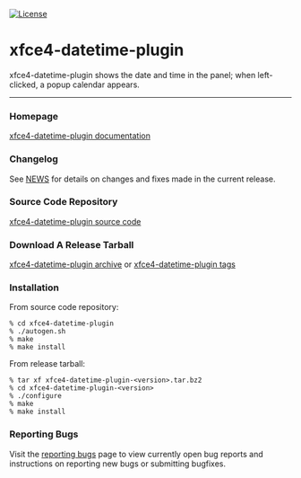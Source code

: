 [![License](https://img.shields.io/badge/License-GPL%20v2-blue.svg)](https://gitlab.xfce.org/xfce/xfce4-datetime-plugin/COPYING)

# xfce4-datetime-plugin

xfce4-datetime-plugin shows the date and time in the panel; when left-clicked, a popup calendar appears.

----

### Homepage

[xfce4-datetime-plugin documentation](https://docs.xfce.org/panel-plugins/xfce4-datetime-plugin)

### Changelog

See [NEWS](https://gitlab.xfce.org/panel-plugins/xfce4-datetime-plugin/-/blob/master/NEWS) for details on changes and fixes made in the current release.

### Source Code Repository

[xfce4-datetime-plugin source code](https://gitlab.xfce.org/panel-plugins/xfce4-datetime-plugin)

### Download A Release Tarball

[xfce4-datetime-plugin archive](https://archive.xfce.org/src/panel-plugins/xfce4-datetime-plugin)
    or
[xfce4-datetime-plugin tags](https://gitlab.xfce.org/panel-plugins/xfce4-datetime-plugin/-/tags)

### Installation

From source code repository: 

    % cd xfce4-datetime-plugin
    % ./autogen.sh
    % make
    % make install

From release tarball:

    % tar xf xfce4-datetime-plugin-<version>.tar.bz2
    % cd xfce4-datetime-plugin-<version>
    % ./configure
    % make
    % make install

### Reporting Bugs

Visit the [reporting bugs](https://docs.xfce.org/panel-plugins/xfce4-datetime-plugin/bugs) page to view currently open bug reports and instructions on reporting new bugs or submitting bugfixes.

